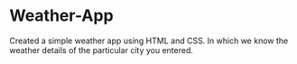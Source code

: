 # Weather-App
Created a simple weather app using HTML and CSS. In which we know the weather details of the particular city you entered.
